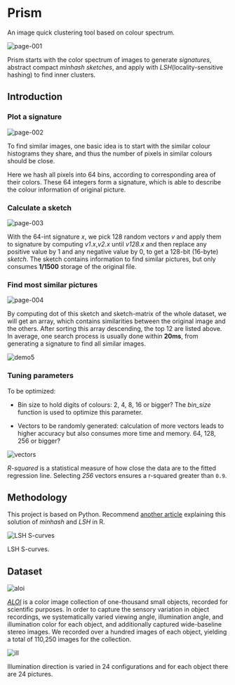 # Prism

An image quick clustering tool based on colour spectrum.

![page-001](screenshot/prism-page-001.jpg)

Prism starts with the color spectrum of images to generate *signatures*, abstract compact *minhash sketches*, and apply with *LSH*(locality-sensitive hashing) to find inner clusters.

## Introduction

### Plot a signature

![page-002](screenshot/prism-page-002.jpg)

To find similar images, one basic idea is to start with the similar colour histograms they share, and thus the number of pixels in similar colours should be close.

Here we hash all pixels into 64 bins, according to corresponding area of their colors. These 64 integers form a signature, which is able to describe the colour information of original picture.



### Calculate a sketch

![page-003](screenshot/prism-page-003.jpg)

With the 64-int signature *x*, we pick 128 random vectors *v* and apply them to signature by computing *v1.x*,*v2.x* until *v128.x* and then replace any positive value by 1 and any negative value by 0, to get a 128-bit (16-byte) *sketch*. The sketch contains information to find similar pictures, but only consumes **1/1500** storage of the original file.

### Find most similar pictures

![page-004](screenshot/prism-page-004.jpg)

By computing dot of this sketch and sketch-matrix of the whole dataset, we will get an array, which contains similarities between the original image and the others. After sorting this array descending, the top 12 are listed above. In average, one search process is usually done within **20ms**, from generating a signature to find all similar images.

![demo5](screenshot/demo5.png)

### Tuning parameters

To be optimized:

* Bin size to hold digits of colours: 2, 4, 8, 16 or bigger? The *bin_size* function is used to optimize this parameter.

* Vectors to be randomly generated: calculation of more vectors leads to higher accuracy but also consumes more time and memory. 64, 128, 256 or bigger? 

![vectors](screenshot/vectors-n.jpg)

*R-squared* is a statistical measure of how close the data are to the fitted regression line. Selecting *256* vectors ensures a r-squared greater than `0.9`.

## Methodology

This project is based on Python. Recommend [another article](https://cran.r-project.org/web/packages/textreuse/vignettes/textreuse-minhash.html) explaining this solution of *minhash* and *LSH* in R.

![LSH S-curves](screenshot/s-curve.png)

LSH S-curves.

## Dataset

![aloi](http://aloi.science.uva.nl/aloi/aloi.jpg)

[*ALOI*](http://aloi.science.uva.nl/) is a color image collection of one-thousand small objects, recorded for scientific purposes. In order to capture the sensory variation in object recordings, we systematically varied viewing angle, illumination angle, and illumination color for each object, and additionally captured wide-baseline stereo images. We recorded over a hundred images of each object, yielding a total of 110,250 images for the collection.

![ill](http://aloi.science.uva.nl/aloi/ill.jpg)

Illumination direction is varied in 24 configurations and for each object there are 24 pictures. 
